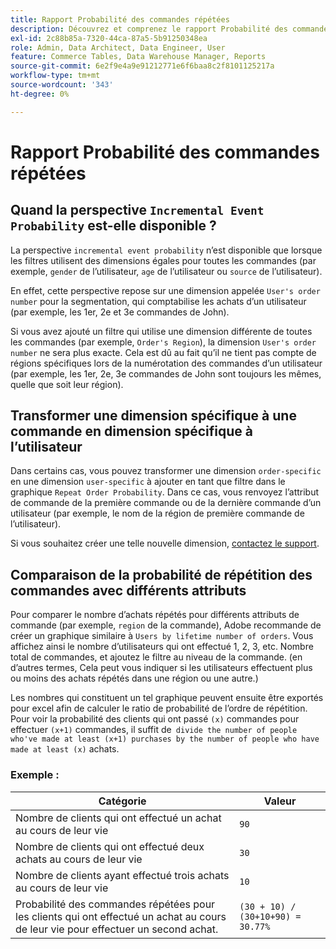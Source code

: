 ```yaml
---
title: Rapport Probabilité des commandes répétées
description: Découvrez et comprenez le rapport Probabilité des commandes répétées .
exl-id: 2c88b85a-7320-44ca-87a5-5b91250348ea
role: Admin, Data Architect, Data Engineer, User
feature: Commerce Tables, Data Warehouse Manager, Reports
source-git-commit: 6e2f9e4a9e91212771e6f6baa8c2f8101125217a
workflow-type: tm+mt
source-wordcount: '343'
ht-degree: 0%

---
```


# Rapport Probabilité des commandes répétées

## Quand la perspective `Incremental Event Probability` est-elle disponible ?

La perspective `incremental event probability` n’est disponible que lorsque les filtres utilisent des dimensions égales pour toutes les commandes (par exemple, `gender` de l’utilisateur, `age` de l’utilisateur ou `source` de l’utilisateur).

En effet, cette perspective repose sur une dimension appelée `User's order number` pour la segmentation, qui comptabilise les achats d’un utilisateur (par exemple, les 1er, 2e et 3e commandes de John).

Si vous avez ajouté un filtre qui utilise une dimension différente de toutes les commandes (par exemple, `Order's Region`), la dimension `User's order number` ne sera plus exacte. Cela est dû au fait qu’il ne tient pas compte de régions spécifiques lors de la numérotation des commandes d’un utilisateur (par exemple, les 1er, 2e, 3e commandes de John sont toujours les mêmes, quelle que soit leur région).

## Transformer une dimension spécifique à une commande en dimension spécifique à l’utilisateur

Dans certains cas, vous pouvez transformer une dimension `order-specific` en une dimension `user-specific` à ajouter en tant que filtre dans le graphique `Repeat Order Probability`. Dans ce cas, vous renvoyez l’attribut de commande de la première commande ou de la dernière commande d’un utilisateur (par exemple, le nom de la région de première commande de l’utilisateur).

Si vous souhaitez créer une telle nouvelle dimension, [contactez le support](https://experienceleague.adobe.com/docs/commerce-knowledge-base/kb/troubleshooting/miscellaneous/mbi-service-policies.html).

## Comparaison de la probabilité de répétition des commandes avec différents attributs

Pour comparer le nombre d’achats répétés pour différents attributs de commande (par exemple, `region` de la commande), Adobe recommande de créer un graphique similaire à `Users by lifetime number of orders`. Vous affichez ainsi le nombre d’utilisateurs qui ont effectué 1, 2, 3, etc. Nombre total de commandes, et ajoutez le filtre au niveau de la commande. (en d’autres termes, Cela peut vous indiquer si les utilisateurs effectuent plus ou moins des achats répétés dans une région ou une autre.)

Les nombres qui constituent un tel graphique peuvent ensuite être exportés pour excel afin de calculer le ratio de probabilité de l’ordre de répétition. Pour voir la probabilité des clients qui ont passé `(x)` commandes pour effectuer `(x+1)` commandes, il suffit de` divide the number of people who've made at least (x+1) purchases by the number of people who have made at least (x)` achats.

### Exemple :

| Catégorie | Valeur |
|---|---|
| Nombre de clients qui ont effectué un achat au cours de leur vie | `90` |
| Nombre de clients qui ont effectué deux achats au cours de leur vie | `30` |
| Nombre de clients ayant effectué trois achats au cours de leur vie | `10` |
| Probabilité des commandes répétées pour les clients qui ont effectué un achat au cours de leur vie pour effectuer un second achat. | `(30 + 10) / (30+10+90) = 30.77%` |
